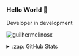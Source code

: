 ### Hello World 👋

Developer in development

<p align="left"> <img src="https://komarev.com/ghpvc/?username=guilhermelinosx&label=Profile%20views&color=03bb85&style=flat" alt="guilhermelinosx" /> </p>

<details>
  <summary>:zap: GitHub Stats</summary>

  <img height="200em" src="https://github-readme-stats.vercel.app/api?username=guilhermelinosx&show_icons=true&theme=monokai"/>
  <img height="200em" src="https://github-readme-stats.vercel.app/api/top-langs/?username=guilhermelinosx&theme=monokai"/>
 
</details>

